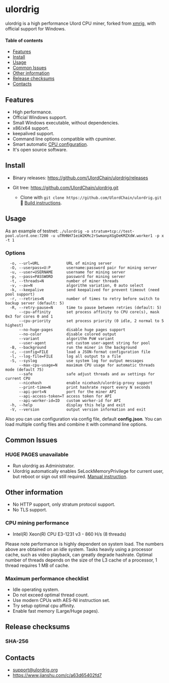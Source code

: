 # ulordrig

ulordrig is a high performance Ulord CPU miner, forked from [xmrig](https://github.com/xmrig/xmrig), with official support for Windows.

#### Table of contents
* [Features](#features)
* [Install](#Install)
* [Usage](#usage)
* [Common Issues](#common-issues)
* [Other information](#other-information)
* [Release checksums](#release-checksums)
* [Contacts](#contacts)



## Features
* High performance.
* Official Windows support.
* Small Windows executable, without dependencies.
* x86/x64 support.
* keepalived support.
* Command line options compatible with cpuminer.
* Smart automatic [CPU configuration](https://github.com/UlordChain/ulordrig).
* It's open source software.



## Install
* Binary releases: https://github.com/UlordChain/ulordrig/releases
    
* Git tree: https://github.com/UlordChain/ulordrig.git
  * Clone with `git clone https://github.com/UlordChain/ulordrig.git` :hammer: [Build instructions](https://github.com/UlordChain/ulordrig/wiki/Build).



## Usage
As an example of testnet: `./ulordrig -o stratum+tcp://test-pool.ulord.one:7200 -u uTRHNH71eiW2KMc2rSwmanpXGgDeKMZXdW.worker1 -p x -t 1`
### Options
```    
  -o, --url=URL            URL of mining server
  -O, --userpass=U:P       username:password pair for mining server
  -u, --user=USERNAME      username for mining server
  -p, --pass=PASSWORD      password for mining server
  -t, --threads=N          number of miner threads
  -v, --av=N               algorithm variation, 0 auto select
  -k, --keepalive          send keepalived for prevent timeout (need pool support)
  -r, --retries=N          number of times to retry before switch to backup server (default: 5)
  -R, --retry-pause=N      time to pause between retries (default: 5)
      --cpu-affinity       set process affinity to CPU core(s), mask 0x3 for cores 0 and 1
      --cpu-priority       set process priority (0 idle, 2 normal to 5 highest)
      --no-huge-pages      disable huge pages support
      --no-color           disable colored output
      --variant            algorithm PoW variant
      --user-agent         set custom user-agent string for pool
  -B, --background         run the miner in the background
  -c, --config=FILE        load a JSON-format configuration file
  -l, --log-file=FILE      log all output to a file
  -S, --syslog             use system log for output messages
      --max-cpu-usage=N    maximum CPU usage for automatic threads mode (default 75)
      --safe               safe adjust threads and av settings for current CPU
      --nicehash           enable nicehash/ulordrig-proxy support
      --print-time=N       print hashrate report every N seconds
      --api-port=N         port for the miner API
      --api-access-token=T access token for API
      --api-worker-id=ID   custom worker-id for API
  -h, --help               display this help and exit
  -V, --version            output version information and exit
```

Also you can use configuration via config file, default **config.json**. You can load multiple config files and combine it with command line options.



## Common Issues
### HUGE PAGES unavailable
* Run ulordrig as Administrator.
* Ulordrig automatically enables SeLockMemoryPrivilege for current user, but reboot or sign out still required. [Manual instruction](https://msdn.microsoft.com/en-gb/library/ms190730.aspx).



## Other information
* No HTTP support, only stratum protocol support.
* No TLS support.

### CPU mining performance
* Intel(R) Xeon(R) CPU E3-1231 v3 - 860 H/s (8 threads)

Please note performance is highly dependent on system load. The numbers above are obtained on an idle system. Tasks heavily using a processor cache, such as video playback, can greatly degrade hashrate. Optimal number of threads depends on the size of the L3 cache of a processor, 1 thread requires 1 MB of cache.

### Maximum performance checklist
* Idle operating system.
* Do not exceed optimal thread count.
* Use modern CPUs with AES-NI instruction set.
* Try setup optimal cpu affinity.
* Enable fast memory (Large/Huge pages).



## Release checksums
### SHA-256



## Contacts
* support@ulordrig.org
* https://www.jianshu.com/c/a63d65402fd7
